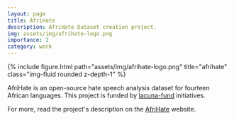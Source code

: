 ```yaml
---
layout: page
title: AfriHate
description: AfriHate Dataset creation project.
img: assets/img/afrihate-logo.png
importance: 2
category: work
---
```


<div class="row justify-content-sm-center">
    <div class="col-sm-12 mt-3 mt-md-0">
        {% include figure.html path="assets/img/afrihate-logo.png" title="afrihate" class="img-fluid rounded z-depth-1" %}
    </div>
</div>

AfriHate is an open-source hate speech analysis dataset for fourteen African languages. This project is funded by <a href="https://lacunafund.org/">lacuna-fund</a> initiatives.

For more, read the project's description on the <a href="https://github.com/AfriHate/AfriHate">AfriHate</a> website.